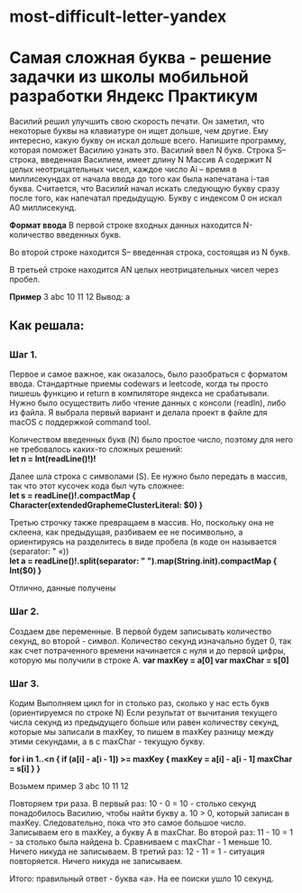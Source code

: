 # most-difficult-letter-yandex

<h1>Самая сложная буква - решение задачки из школы мобильной разработки Яндекс Практикум</h1>

Василий решил улучшить свою скорость печати. Он заметил, что некоторые буквы на клавиатуре он ищет дольше, чем другие. Ему интересно, какую букву он искал дольше всего. Напишите программу, которая поможет Василию узнать это.
Василий ввел N букв.
Строка S– строка, введенная Василием, имеет длину N
Mассив A содержит N целых неотрицательных чисел, каждое число Ai – время в миллисекундах от начала ввода до того как была напечатана i-тая буква.
Считается, что Василий начал искать следующую букву сразу после того, как напечатал предыдущую. Букву с индексом 0 он искал A0 миллисекунд.


<b>Формат ввода</b>
В первой строке входных данных находится 
N- количество введенных букв.

Во второй строке находится 
S– введенная строка, состоящая из N букв.

В третьей строке находится 
AN целых неотрицательных чисел через пробел.


<b>Пример</b>
3
abc
10 11 12
Вывод: а


<h2>Как решала:<h2>
<h3>Шаг 1. </h3>
Первое и самое важное, как оказалось, было разобраться с форматом ввода. Стандартные приемы codewars и leetcode, когда ты просто пишешь функцию и return в компиляторе яндекса не срабатывали. Нужно было осуществить либо чтение данных с консоли (readln), либо из файла. 
Я выбрала первый вариант и делала проект в файле для macOS с поддержкой command tool.

Количеством введенных букв (N) было простое число, поэтому для него не требовалось каких-то сложных решений:
<br><b>let n = Int(readLine()!)!</b>

Далее шла строка с символами (S). Ее нужно было передать в массив, так что этот кусочек кода был чуть сложнее:
<br><b>let s = readLine()!.compactMap { Character(extendedGraphemeClusterLiteral: $0) }</b>

Третью строчку также превращаем в массив. Но, поскольку она не склеена, как предыдущая, разбиваем ее не посимвольно, а ориентируясь на разделитесь в виде пробела (в коде он называется (separator: " «))
<br><b>let a = readLine()!.split(separator: " ").map(String.init).compactMap { Int($0) }</b>

Отлично, данные получены


<h3>Шаг 2. </h3>
Создаем две переменные. В первой будем записывать количество секунд, во второй - символ. Количество секунд изначально будет 0, так как счет потраченного времени начинается с нуля и до первой цифры, которую мы получили в строке A.
<b>var maxKey = a[0]
var maxChar = s[0]</b>

<h3>Шаг 3. </h3>
Кодим
Выполняем цикл for in столько раз, сколько у нас есть букв (ориентируемся по строке N)
Если результат от вычитания текущего числа секунд из предыдущего больше или равен количеству секунд, которые мы записали в maxKey, то пишем в maxKey разницу между этими секундами, а в с maxChar - текущую букву.

<b>for i in 1..<n {
    if (a[i] - a[i - 1]) >= maxKey {
        maxKey = a[i] - a[i - 1]
        maxChar = s[i]
    }
}</b>

Возьмем пример
3
abc
10 11 12

Повторяем три раза.
В первый раз: 10 - 0 = 10 - столько секунд понадобилось Василию, чтобы найти букву a. 10 > 0, который записан в maxKey. Следовательно, пока что это самое большое число. Записываем его в maxKey, а букву А в maxChar. 
Во второй раз: 11 - 10 = 1 - за столько была найдена b. Сравниваем с maxChar - 1 меньше 10. Ничего никуда не записываем.
В третий раз: 12 - 11 = 1 - ситуация повторяется. Ничего никуда не записываем.

Итого: правильный ответ - буква «a». На ее поиски ушло 10 секунд.
